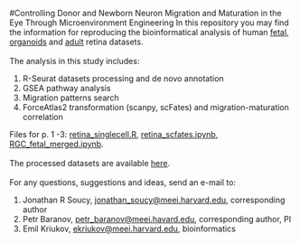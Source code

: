 #Controlling Donor and Newborn Neuron Migration and Maturation in the Eye Through Microenvironment Engineering
In this repository you may find the information for reproducing the bioinformatical analysis of human [fetal, organoids](https://www.ncbi.nlm.nih.gov/geo/query/acc.cgi?acc=GSE142526) and [adult](https://www.ncbi.nlm.nih.gov/geo/query/acc.cgi?acc=GSE196235) retina datasets. <br />
<br />
The analysis in this study includes:
1. R-Seurat datasets processing and de novo annotation 
2. GSEA pathway analysis
3. Migration patterns search
4. ForceAtlas2 transformation (scanpy, scFates) and migration-maturation correlation

Files for p. 1 -3: [retina_singlecell.R](https://github.com/mcrewcow/BaranovLab/blob/main/retina_singlecell.R), [retina_scfates.ipynb](https://github.com/mcrewcow/BaranovLab/blob/main/retina_scfates_LRpairs%20(1).ipynb), [RGC_fetal_merged.ipynb](https://github.com/mcrewcow/BaranovLab/blob/main/RGC_fetal_merged.ipynb). <br />
<br />
The processed datasets are available [here](https://www.dropbox.com/sh/vf83rjvcf12y8l9/AAD6iuWH6RuscZgzpLb4ai7ya?dl=0). <br />
<br />
For any questions, suggestions and ideas, send an e-mail to:
1. Jonathan R Soucy, jonathan_soucy@meei.harvard.edu, corresponding author
2. Petr Baranov, petr_baranov@meei.havard.edu, corresponding author, PI
3. Emil Kriukov, ekriukov@meei.harvard.edu, bioinformatics

